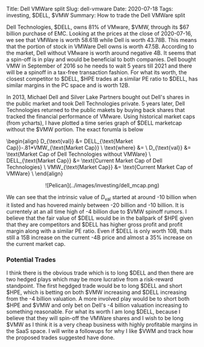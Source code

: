 Title: Dell VMWare split
Slug: dell-vmware
Date: 2020-07-18
Tags: investing, $DELL, $VMW
Summary: How to trade the Dell VMWare split

<p>
Dell Technologies, $DELL, owns 81% of VMware, $VMW, through its $67 billion purchase of EMC. Looking at the prices at the close of 2020-07-16, we see that VMWare is worth 58.61B while Dell is worth 43.78B.
This means that the portion of stock in VMWare Dell owns is worth 47.5B. According to the market, Dell without VMware is worth around negative 4B. 
It seems that a spin-off is in play and would be beneficial to both companies. Dell bought VMW in September of 2016 so he needs to wait 5 years till 2021 and there will be a spinoff in a tax-free transaction fashion. 
For what its worth, the closest competitor to $DELL, $HPE trades at a similar PE ratio to $DELL, has similar margins in the PC space and is worth 12B.
</p>

<p>
In 2013, Michael Dell and Silver Lake Partners bought out Dell's shares in the public market and took Dell Technologies private. 5 years later, Dell Technologies returned to the public makets by buying back shares that tracked the financial performance of VMware.
Using historical market caps (from ycharts), I have plotted a time series graph of $DELL marketcap without the $VMW portion. The exact forumla is below
</p>

\begin{align}
D_{\text{val}} &= DELL_{\text{Market Cap}}-.81*VMW_{\text{Market Cap}} \\
\text{where} &=  \\
D_{\text{val}} &= \text{Market Cap of Dell Technologies without VMWare} \\
DELL_{\text{Market Cap}} &= \text{Current Market Cap of Dell Technologies} \\
VMW_{\text{Market Cap}} &= \text{Current Market Cap of VMWare} \\
\end{align}

<center>
![Pelican](../images/investing/dell_mcap.png)
</center>

We can see that the intrinsic value of $D_{\text{val}}$ started at around -10 billion when it listed and has hovered mainly between -20 billion and -10 billion. It is currentely at an all time high of -4 billion due to $VMW spinoff rumors. I believe that the fair value of $DELL would be in the ballpark of
$HPE given that they are competitors and $DELL has higher gross profit and profit margin along with a similar PE ratio. Even if $DELL is only worth 10B, thats still a 15B increase on the current -4B price and almost a 35% increase on the current market cap.

<h3>Potential Trades</h3>
<p>
I think there is the obvious trade which is to long $DELL and then there are two hedged plays which may be more lucrative from a risk-reward standpoint. 
The first hegdged trade would be to long $DELL and short $HPE, which is betting on both $VMW increasing and $DELL increasing from the -4 billion valuation. 
A more involved play would be to short both $HPE and $VMW and only bet on Dell's -4 billion valuation increasing to something reasonable.
For what its worth I am long $DELL, because I believe that they will spin-off the VMWare shares and I wish to be long $VMW as I think it is a very cheap business with highly profitable margins in the SaaS space. I will write a followups for why I like $VWM and track how the proposed trades suggested have done.
</p>